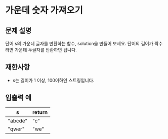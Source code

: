# 가운데 숫자 가져오기

## 문제 설명
단어 s의 가운데 글자를 반환하는 함수, solution을 만들어 보세요. 단어의 길이가 짝수라면 가운데 두글자를 반환하면 됩니다.

## 재한사항
- s는 길이가 1 이상, 100이하인 스트링입니다.

## 입출력 예
| s	       | return |
|----------|--------|
| "abcde"	 | "c"    |
 | "qwer"   | 	"we"  |